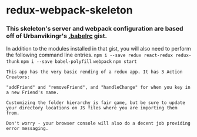 # redux-webpack-skeleton

### This skeleton's server and webpack configuration are based off of Urbanvikingr's [.babelrc](https://gist.github.com/urbanvikingr/942cc9e0d331331a9dcebd5a6be99c6e) gist.

In addition to the modules installed in that gist, you will also need to perform the following command line entries.
```npm i --save redux react-redux redux-thunk```
```npm i --save babel-polyfill```
```webpack```
```npm start```
```
This app has the very basic rending of a redux app. It has 3 Action Creators:

"addFriend" and "removeFriend", and "handleChange" for when you key in a new Friend's name.

Customizing the folder hierarchy is fair game, but be sure to update your directory locations on JS files where you are importing them from.

Don't worry - your browser console will also do a decent job providing error messaging.
